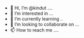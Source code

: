 - 👋 Hi, I’m @kindut ....
- 👀 I’m interested in ...
- 🌱 I’m currently learning ..
- 💞️ I’m looking to collaborate on ...
- 📫 How to reach me ....

<!---
kindut/kindut is a ✨ special ✨ repository because its `README.md` (this file) appears on your GitHub profile.
You can click the Preview link to take a look at your changes.
--->
